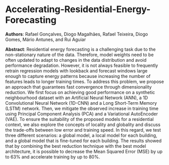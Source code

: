# Accelerating-Residential-Energy-Forecasting
**Authors**: Rafael Gonçalves, Diogo Magalhães, Rafael Teixeira, Diogo Gomes, Mário Antunes, and Rui Aguiar

**Abstract**: Residential energy forecasting is a challenging task due to the non-stationary nature of the data. Therefore, model weights need to be often updated to adapt to changes in the data distribution and avoid performance degradation. However, it is not always feasible to frequently retrain regression models with lookback and forecast windows large enough to capture energy patterns because increasing the number of features leads to longer training times. To address this problem, we propose an approach that guarantees fast convergence through dimensionality reduction. We first focus on achieving good performance on a synthetic neighbourhood dataset with an Artificial Neural Network (ANN), a 1D Convolutional Neural Network (1D-CNN) and a Long Short-Term Memory (LSTM) network. Then, we mitigate the observed increase in training time using Principal Component Analysis (PCA) and a Variational AutoEncoder (VAE). To ensure the suitability of the proposed models for a residential context, we also explore the concepts of locality and globality and discuss the trade-offs between low error and training speed. In this regard, we test three different scenarios: a global model, a local model for each building, and a global model that is fine-tuned for each building. The results showed that by combining the best reduction technique with the best model architecture, it is possible to decrease the Mean Squared Error (MSE) by up to 63% and accelerate training by up to 80%.